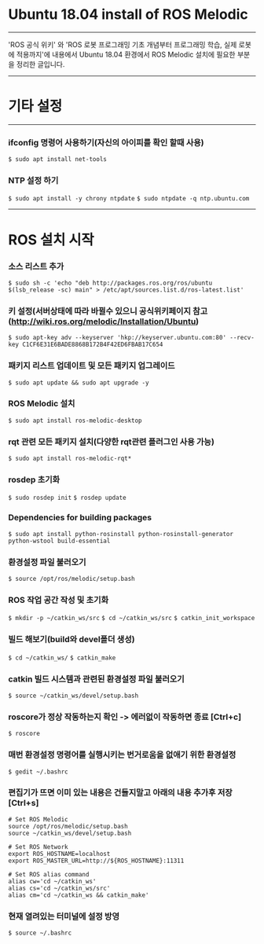 # Ubuntu 18.04 install of ROS Melodic
***

'ROS 공식 위키' 와 'ROS 로봇 프로그래밍 기초 개념부터 프로그래밍 학습, 실제 로봇에 적용까지'에 내용에서 Ubuntu 18.04 환경에서 ROS Melodic 설치에 필요한 부분을 정리한 글입니다.

***
# 기타 설정
***
### ifconfig 명령어 사용하기(자신의 아이피를 확인 할때 사용)
`$ sudo apt install net-tools`

### NTP 설정 하기
`$ sudo apt install -y chrony ntpdate`
`$ sudo ntpdate -q ntp.ubuntu.com`
***
# ROS 설치 시작
### 소스 리스트 추가
`$ sudo sh -c 'echo "deb http://packages.ros.org/ros/ubuntu $(lsb_release -sc) main" > /etc/apt/sources.list.d/ros-latest.list'`

### 키 설정(서버상태에 따라 바뀔수 있으니 공식위키페이지 참고(http://wiki.ros.org/melodic/Installation/Ubuntu)
`$ sudo apt-key adv --keyserver 'hkp://keyserver.ubuntu.com:80' --recv-key C1CF6E31E6BADE8868B172B4F42ED6FBAB17C654`

### 패키지 리스트 업데이트 및 모든 패키지 업그레이드
`$ sudo apt update && sudo apt upgrade -y`

### ROS Melodic 설치
`$ sudo apt install ros-melodic-desktop`

### rqt 관련 모든 패키지 설치(다양한 rqt관련 플러그인 사용 가능)
`$ sudo apt install ros-melodic-rqt*`

### rosdep 초기화
`$ sudo rosdep init`
`$ rosdep update`

### Dependencies for building packages
`$ sudo apt install python-rosinstall python-rosinstall-generator python-wstool build-essential`

### 환경설정 파일 불러오기
`$ source /opt/ros/melodic/setup.bash`

### ROS 작업 공간 작성 및 초기화
`$ mkdir -p ~/catkin_ws/src`
`$ cd ~/catkin_ws/src`
`$ catkin_init_workspace`

### 빌드 해보기(build와 devel폴더 생성)
`$ cd ~/catkin_ws/`
`$ catkin_make`

### catkin 빌드 시스템과 관련된 환경설정 파일 불러오기
`$ source ~/catkin_ws/devel/setup.bash`

### roscore가 정상 작동하는지 확인 -> 에러없이 작동하면 종료 [Ctrl+c]
`$ roscore`

### 매번 환경설정 명령어를 실행시키는 번거로움을 없애기 위한 환경설정
`$ gedit ~/.bashrc`

### 편집기가 뜨면 이미 있는 내용은 건들지말고 아래의 내용 추가후 저장 [Ctrl+s]
~~~
# Set ROS Melodic
source /opt/ros/melodic/setup.bash
source ~/catkin_ws/devel/setup.bash

# Set ROS Network
export ROS_HOSTNAME=localhost
export ROS_MASTER_URL=http://${ROS_HOSTNAME}:11311

# Set ROS alias command
alias cw='cd ~/catkin_ws'
alias cs='cd ~/catkin_ws/src'
alias cm='cd ~/catkin_ws && catkin_make'
~~~
### 현재 열려있는 터미널에 설정 방영
`$ source ~/.bashrc`
